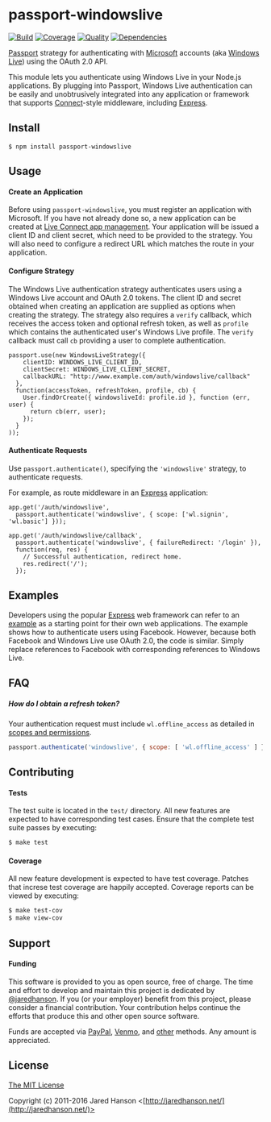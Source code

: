 # passport-windowslive

[![Build](https://img.shields.io/travis/jaredhanson/passport-windowslive.svg)](https://travis-ci.org/jaredhanson/passport-windowslive)
[![Coverage](https://img.shields.io/coveralls/jaredhanson/passport-windowslive.svg)](https://coveralls.io/r/jaredhanson/passport-windowslive)
[![Quality](https://img.shields.io/codeclimate/github/jaredhanson/passport-windowslive.svg?label=quality)](https://codeclimate.com/github/jaredhanson/passport-windowslive)
[![Dependencies](https://img.shields.io/david/jaredhanson/passport-windowslive.svg)](https://david-dm.org/jaredhanson/passport-windowslive)



[Passport](https://github.com/jaredhanson/passport) strategy for authenticating
with [Microsoft](http://www.microsoft.com/) accounts (aka [Windows Live](http://www.live.com/))
using the OAuth 2.0 API.

This module lets you authenticate using Windows Live in your Node.js
applications.  By plugging into Passport, Windows Live authentication can be
easily and unobtrusively integrated into any application or framework that
supports [Connect](http://www.senchalabs.org/connect/)-style middleware,
including [Express](http://expressjs.com/).

## Install

    $ npm install passport-windowslive

## Usage

#### Create an Application

Before using `passport-windowslive`, you must register an application with
Microsoft.  If you have not already done so, a new application can be created at
[Live Connect app management](https://account.live.com/developers/applications/index).
Your application will be issued a client ID and client secret, which need to be
provided to the strategy.  You will also need to configure a redirect URL which
matches the route in your application.

#### Configure Strategy

The Windows Live authentication strategy authenticates users using a Windows
Live account and OAuth 2.0 tokens.  The client ID and secret obtained when
creating an application are supplied as options when creating the strategy.  The
strategy also requires a `verify` callback, which receives the access token and
optional refresh token, as well as `profile` which contains the authenticated
user's Windows Live profile.  The `verify` callback must call `cb` providing a
user to complete authentication.

    passport.use(new WindowsLiveStrategy({
        clientID: WINDOWS_LIVE_CLIENT_ID,
        clientSecret: WINDOWS_LIVE_CLIENT_SECRET,
        callbackURL: "http://www.example.com/auth/windowslive/callback"
      },
      function(accessToken, refreshToken, profile, cb) {
        User.findOrCreate({ windowsliveId: profile.id }, function (err, user) {
          return cb(err, user);
        });
      }
    ));

#### Authenticate Requests

Use `passport.authenticate()`, specifying the `'windowslive'` strategy, to
authenticate requests.

For example, as route middleware in an [Express](http://expressjs.com/)
application:

    app.get('/auth/windowslive',
      passport.authenticate('windowslive', { scope: ['wl.signin', 'wl.basic'] }));

    app.get('/auth/windowslive/callback', 
      passport.authenticate('windowslive', { failureRedirect: '/login' }),
      function(req, res) {
        // Successful authentication, redirect home.
        res.redirect('/');
      });

## Examples

Developers using the popular [Express](http://expressjs.com/) web framework can
refer to an [example](https://github.com/passport/express-4.x-facebook-example)
as a starting point for their own web applications.  The example shows how to
authenticate users using Facebook.  However, because both Facebook and Windows
Live use OAuth 2.0, the code is similar.  Simply replace references to Facebook
with corresponding references to Windows Live.

## FAQ

##### How do I obtain a refresh token?

Your authentication request must include `wl.offline_access` as detailed in
[scopes and permissions](https://msdn.microsoft.com/en-us/library/hh243646.aspx).

```js
passport.authenticate('windowslive', { scope: [ 'wl.offline_access' ] })
```

## Contributing

#### Tests

The test suite is located in the `test/` directory.  All new features are
expected to have corresponding test cases.  Ensure that the complete test suite
passes by executing:

```bash
$ make test
```

#### Coverage

All new feature development is expected to have test coverage.  Patches that
increse test coverage are happily accepted.  Coverage reports can be viewed by
executing:

```bash
$ make test-cov
$ make view-cov
```

## Support

#### Funding

This software is provided to you as open source, free of charge.  The time and
effort to develop and maintain this project is dedicated by [@jaredhanson](https://github.com/jaredhanson).
If you (or your employer) benefit from this project, please consider a financial
contribution.  Your contribution helps continue the efforts that produce this
and other open source software.

Funds are accepted via [PayPal](https://paypal.me/jaredhanson), [Venmo](https://venmo.com/jaredhanson),
and [other](http://jaredhanson.net/pay) methods.  Any amount is appreciated.

## License

[The MIT License](http://opensource.org/licenses/MIT)

Copyright (c) 2011-2016 Jared Hanson <[http://jaredhanson.net/](http://jaredhanson.net/)>
